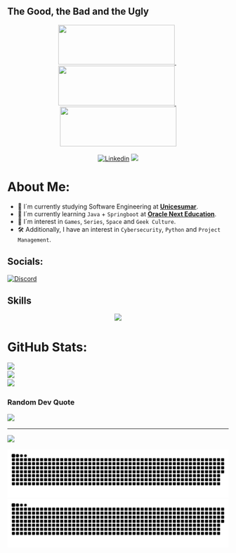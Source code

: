 <!---
DESCRIPTION
--->
## The Good, the Bad and the Ugly
<p float="left" align="center" >
  <a href="https://www.oracle.com/br/education/oracle-next-education/" style="border-radius: 10px;">
    <img src="https://github.com/EmersonPenelli/100-days-of-code-with-python-gifs/blob/main/ONE_logo_rgb.png" width="265" height="90"/>
  </a>
  &nbsp;
  <a href="https://ebaconline.com.br/" style="border-radius: 10px;">
    <img src="https://github.com/EmersonPenelli/100-days-of-code-with-python-gifs/blob/main/transferir.png" width="265" height="90"/>
  </a>
  &nbsp;
  <a href="https://github.com/EmersonPenelli/100-days-of-code-with-python" style="border-radius: 10px;">
    <img src="https://github.com/EmersonPenelli/100-days-of-code-with-python-gifs/blob/main/github_python_banner_python.png" width="265" height="90"/>
  </a>
</p>


<!---
SMALL ICONS
--->
<p align="center">
  <a href='www.linkedin.com/in/emerson-penelli' target="_blank"><img alt='Linkedin' src='https://img.shields.io/badge/LinkedIn-100000?style=flat&logo=Linkedin&logoColor=white&labelColor=0A66C2&color=0A66C2'/></a>
  </a>
  <img src="https://komarev.com/ghpvc/?username=EmersonPenelli&style=flat&color=blue"></a>
  </a>
</p>

#  About Me:
* 🌱 I´m currently studying  Software Engineering at [**Unicesumar**](https://www.unicesumar.edu.br/).<br>
* 👀 I´m currently learning `Java` + `Springboot` at [**Oracle Next Education**](https://www.oracle.com/br/education/oracle-next-education/).<br>
* 🚀 I´m interest in `Games`, `Series`, `Space` and `Geek Culture`.<br>
* 🛠️ Additionally, I have an interest in `Cybersecurity`, `Python` and `Project Management`.


## Socials:
[![Discord](https://img.shields.io/badge/Discord-%237289DA.svg?logo=discord&logoColor=white)](https://discord.gg/Emersan#7197)  

<!---
BIG ICONS
--->
## Skills
<p align="center">
  <a href="https://skillicons.dev">
    <img src="https://skillicons.dev/icons?i=python,cs,java,js,html,css,react,git,github,vscode,flask,django,postgres,figma,aws" />
  </a>
</p>

#  GitHub Stats:
![](https://github-readme-stats.vercel.app/api?username=emersonpenelli&theme=blueberry&hide_border=false&include_all_commits=true&count_private=false)<br/>
![](https://github-readme-streak-stats.herokuapp.com/?user=emersonpenelli&theme=blueberry&hide_border=false)<br/>
![](https://github-readme-stats.vercel.app/api/top-langs/?username=emersonpenelli&theme=blueberry&hide_border=false&include_all_commits=true&count_private=false&layout=compact)

###  Random Dev Quote
![](https://quotes-github-readme.vercel.app/api?type=horizontal&theme=tokyonight)

---
[![](https://visitcount.itsvg.in/api?id=emersonpenelli&icon=5&color=1)](https://visitcount.itsvg.in)


![github contribution grid snake animation](https://raw.githubusercontent.com/Niravprajapati1/Niravprajapati1/output/github-contribution-grid-snake-dark.svg#gh-dark-mode-only)
![github contribution grid snake animation](https://raw.githubusercontent.com/Niravprajapati1/Niravprajapati1/output/github-contribution-grid-snake.svg#gh-light-mode-only)
